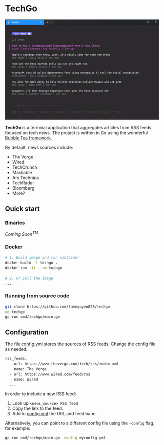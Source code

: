 # TechGo

<p href="url" align="center"><img src="/images/main.png" width="800"></p>

**TechGo** is a terminal application that aggregates articles from RSS feeds focused on tech news. The project is written in Go using the wonderful [Bubble Tea framework](https://github.com/charmbracelet/bubbletea).

By default, news sources include:

- The Verge
- Wired
- TechCrunch
- Mashable
- Ars Technica
- TechRadar
- Bloomberg
- More?

## Quick start

### Binaries

_Coming Soon<sup>TM</sup>_

### Docker

```bash
# 1. Build image and run container
docker build -t techgo .
docker run -it --rm techgo

# 2. Or pull the image
...
```

### Running from source code

```bash
git clone https://github.com/tamnguyen820/techgo
cd techgo
go run cmd/techgo/main.go
```

## Configuration

The file [config.yml](config.yml) stores the sources of RSS feeds. Change the config file as needed.

```bash
rss_feeds:
  - url: https://www.theverge.com/tech/rss/index.xml
    name: The Verge
  - url: https://www.wired.com/feed/rss
    name: Wired
  ...
```

In order to include a new RSS feed:

1. Look up `<news_source> RSS feed`
2. Copy the link to the feed.
3. Add to [config.yml](config.yml) the URL and feed bane.

Alternatively, you can point to a different config file using the `-config` flag, for example:

```bash
go run cmd/techgo/main.go -config myconfig.yml
```
